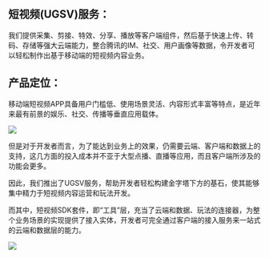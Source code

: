 ## 短视频(UGSV)服务：

我们提供采集、剪接、特效、分享、播放等客户端组件，然后基于快速上传、转码、存储等强大云端能力，整合腾讯的IM、社交、用户画像等数据，令开发者可以轻松制作出基于移动端的短视频内容业务。

## 产品定位：

移动端短视频APP具备用户门槛低、使用场景灵活、内容形式丰富等特点，是近年来最有前景的娱乐、社交、传播等垂直应用载体。

![](http://imgcache.tce.fsphere.cn/static/mc.qcloudimg.com/static/img/37cbca96afdc089b9f8a1b8d6cbf2367/image.png)

但是对于开发者而言，为了能达到业务上的效果，仍需要云端、客户端和数据上的支持，这几方面的投入成本并不亚于大型点播、直播等应用，而且客户端所涉及的功能会更多。

因此，我们推出了UGSV服务，帮助开发者轻松构建金字塔下方的基石，使其能够集中精力于短视频内容运营和玩法开发。

而其中，短视频SDK套件，即“工具”层，充当了云端和数据、玩法的连接器，为整个业务场景的实现提供了接入实体，开发者可完全通过客户端的接入服务来一站式的云端和数据层的能力。

![](http://imgcache.tce.fsphere.cn/static/mc.qcloudimg.com/static/img/5f895102c4c12216a2048ecc9b09284c/image.png)
